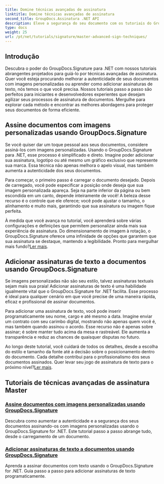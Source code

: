 ```yaml
---
title: Domine técnicas avançadas de assinatura
linktitle: Domine técnicas avançadas de assinatura
second_title: GroupDocs.Assinatura .NET API
description: Eleve a segurança do seu documento com os tutoriais do GroupDocs.Signature para .NET. Aprenda técnicas avançadas de assinatura, de imagens personalizadas a assinaturas de texto.
type: docs
weight: 25
url: /pt/net/tutorials/signature/master-advanced-sign-techniques/
---
```

## Introdução

Descubra o poder do GroupDocs.Signature para .NET com nossos tutoriais abrangentes projetados para guiá-lo por técnicas avançadas de assinatura. Quer você esteja procurando melhorar a autenticidade de seus documentos com imagens personalizadas ou aprender como adicionar assinaturas de texto, nós temos o que você precisa. Nossos tutoriais passo a passo são perfeitos para iniciantes e desenvolvedores experientes que desejam agilizar seus processos de assinatura de documentos. Mergulhe para explorar cada método e encontrar as melhores abordagens para proteger seus documentos de forma eficiente. 

## Assine documentos com imagens personalizadas usando GroupDocs.Signature
Se você quiser dar um toque pessoal aos seus documentos, considere assiná-los com imagens personalizadas. Usando o GroupDocs.Signature para .NET, esse processo é simplificado e direto. Imagine poder adicionar sua assinatura, logotipo ou até mesmo um gráfico exclusivo que represente sua marca. Essa técnica não apenas melhora o apelo visual, mas também aumenta a autenticidade dos seus documentos.

Para começar, o primeiro passo é carregar o documento desejado. Depois de carregado, você pode especificar a posição onde deseja que sua imagem personalizada apareça. Seja na parte inferior da página ou bem escondida em um canto, depende inteiramente de você! A beleza desse recurso é o controle que ele oferece; você pode ajustar o tamanho, o alinhamento e muito mais, garantindo que sua assinatura ou imagem fique perfeita.

À medida que você avança no tutorial, você aprenderá sobre várias configurações e definições que permitem personalizar ainda mais sua experiência de assinatura. Do dimensionamento de imagem à rotação, o GroupDocs.Signature oferece uma infinidade de opções que garantem que sua assinatura se destaque, mantendo a legibilidade. Pronto para mergulhar mais fundo?[Ler mais](./sign-documents-with-custom-image/).

## Adicionar assinaturas de texto a documentos usando GroupDocs.Signature
Se imagens personalizadas não são seu estilo, talvez assinaturas textuais sejam mais sua praia! Adicionar assinaturas de texto é uma habilidade igualmente vital que o GroupDocs.Signature for .NET facilita. Esse processo é ideal para qualquer cenário em que você precise de uma maneira rápida, eficaz e profissional de assinar documentos.

Para adicionar uma assinatura de texto, você pode inserir programaticamente seu nome, cargo e até mesmo a data. Imagine enviar um contrato com seu carimbo digital, mostrando não apenas quem você é, mas também quando assinou o acordo. Esse recurso não é apenas sobre assinar; é sobre manter tudo acima da mesa e rastreável. Ele aumenta a transparência e reduz as chances de quaisquer disputas no futuro.

 Ao longo deste tutorial, você cuidará de todos os detalhes, desde a escolha do estilo e tamanho da fonte até a decisão sobre o posicionamento dentro do documento. Cada detalhe contribui para o profissionalismo dos seus documentos assinados. Quer levar seu jogo de assinatura de texto para o próximo nível?[Ler mais](./add-text-signatures-to-documents/).

## Tutoriais de técnicas avançadas de assinatura Master
### [Assine documentos com imagens personalizadas usando GroupDocs.Signature](./sign-documents-with-custom-image/)
Descubra como aumentar a autenticidade e a segurança dos seus documentos assinando-os com imagens personalizadas usando o GroupDocs.Signature for .NET. Este tutorial passo a passo abrange tudo, desde o carregamento de um documento.
### [Adicionar assinaturas de texto a documentos usando GroupDocs.Signature](./add-text-signatures-to-documents/)
Aprenda a assinar documentos com texto usando o GroupDocs.Signature for .NET. Guia passo a passo para adicionar assinaturas de texto programaticamente.